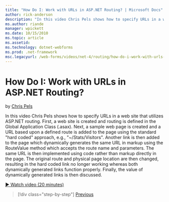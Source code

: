 ```yaml
---
title: "How Do I: Work with URLs in ASP.NET Routing? | Microsoft Docs"
author: rick-anderson
description: "In this video Chris Pels shows how to specify URLs in a web site that utilizes ASP.NET routing. First, a web site is created and routing is defined in the Gl..."
ms.author: riande
manager: wpickett
ms.date: 10/15/2010
ms.topic: article
ms.assetid: 
ms.technology: dotnet-webforms
ms.prod: .net-framework
msc.legacyurl: /web-forms/videos/net-4/routing/how-do-i-work-with-urls-in-aspnet-routing
---
```

How Do I: Work with URLs in ASP.NET Routing?
====================
by [Chris Pels](https://twitter.com/chrispels)

In this video Chris Pels shows how to specify URLs in a web site that utilizes ASP.NET routing. First, a web site is created and routing is defined in the Global Application Class (.asax). Next, a sample web page is created and a URL based upon a defined route is added to the page using the standard "hard coded" approach, e.g., "~/Stats/Visitors". Another link is then added to the page which dynamically generates the same URL in markup using the RouteValue method which accepts the route name and parameters. The same URL is then implemented using code rather than markup directly in the page. The original route and physical page location are then changed, resulting in the hard coded link no longer working whereas both dynamically generated links function properly. Finally, the value of dynamically generated links is then discussed.

[&#9654; Watch video (20 minutes)](https://channel9.msdn.com/Blogs/ASP-NET-Site-Videos/how-do-i-work-with-urls-in-aspnet-routing)

>[!div class="step-by-step"]
[Previous](how-do-i-use-routing-with-aspnet-web-forms.md)